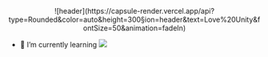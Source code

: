 <div align=center>
  ![header](https://capsule-render.vercel.app/api?type=Rounded&color=auto&height=300&section=header&text=Love%20Unity&fontSize=50&animation=fadeIn)
</div>

- 🌱 I’m currently learning <img src="https://img.shields.io/badge/Unity-FFFFFF?style=for-the-badge&logo=Unity&logoColor=black">
